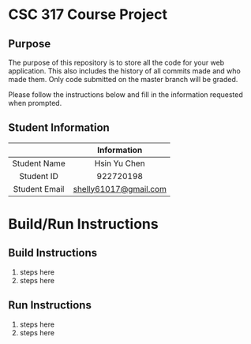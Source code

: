 # CSC 317 Course Project

## Purpose

The purpose of this repository is to store all the code for your web application. This also includes the history of all commits made and who made them. Only code submitted on the master branch will be graded.

Please follow the instructions below and fill in the information requested when prompted.

## Student Information

|               | Information   |
|:-------------:|:-------------:|
| Student Name  | Hsin Yu Chen  |
| Student ID    | 922720198     |
| Student Email | shelly61017@gmail.com |



# Build/Run Instructions

## Build Instructions
1. steps here
2. steps here

## Run Instructions
1. steps here
2. steps here 
